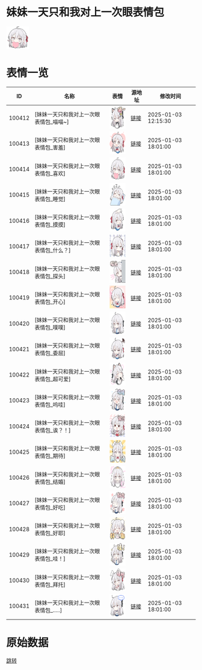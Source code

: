 # 妹妹一天只和我对上一次眼表情包

<img src="./cover.png" height="60" alt="cover" />

# 表情一览

|ID|名称|表情|源地址|修改时间|
|----|----|----|----|----|
|100412|[妹妹一天只和我对上一次眼表情包_喵喵~]|<img src="./pic/100412_%5B妹妹一天只和我对上一次眼表情包_喵喵~%5D.png" height="60" alt="喵喵~"/>|[链接](https://i0.hdslb.com/bfs/garb/f58c4030f6fca41f1f61107aace2b70761d2e907.png)|2025-01-03 12:15:30|
|100413|[妹妹一天只和我对上一次眼表情包_害羞]|<img src="./pic/100413_%5B妹妹一天只和我对上一次眼表情包_害羞%5D.png" height="60" alt="害羞"/>|[链接](https://i0.hdslb.com/bfs/garb/e07f75e196224f33c8990c4fb61bc0c54c6324dd.png)|2025-01-03 18:01:00|
|100414|[妹妹一天只和我对上一次眼表情包_喜欢]|<img src="./pic/100414_%5B妹妹一天只和我对上一次眼表情包_喜欢%5D.png" height="60" alt="喜欢"/>|[链接](https://i0.hdslb.com/bfs/garb/54ba054230a8458b1467002606d5c8e3d3791359.png)|2025-01-03 18:01:00|
|100415|[妹妹一天只和我对上一次眼表情包_睡觉]|<img src="./pic/100415_%5B妹妹一天只和我对上一次眼表情包_睡觉%5D.png" height="60" alt="睡觉"/>|[链接](https://i0.hdslb.com/bfs/garb/23d24d3e882f72b8adc7e525dac08938a46df82a.png)|2025-01-03 18:01:00|
|100416|[妹妹一天只和我对上一次眼表情包_摸摸]|<img src="./pic/100416_%5B妹妹一天只和我对上一次眼表情包_摸摸%5D.png" height="60" alt="摸摸"/>|[链接](https://i0.hdslb.com/bfs/garb/07bd56a9271a456475a5890ff578a5dbf7744327.png)|2025-01-03 18:01:00|
|100417|[妹妹一天只和我对上一次眼表情包_什么？]|<img src="./pic/100417_%5B妹妹一天只和我对上一次眼表情包_什么？%5D.png" height="60" alt="什么？"/>|[链接](https://i0.hdslb.com/bfs/garb/fc12d548156cddb3b4838b70b5a49150d3ac81df.png)|2025-01-03 18:01:00|
|100418|[妹妹一天只和我对上一次眼表情包_探头]|<img src="./pic/100418_%5B妹妹一天只和我对上一次眼表情包_探头%5D.png" height="60" alt="探头"/>|[链接](https://i0.hdslb.com/bfs/garb/d36b4e02eda870bbda1b87ef7fc58491e9b8cba5.png)|2025-01-03 18:01:00|
|100419|[妹妹一天只和我对上一次眼表情包_开心]|<img src="./pic/100419_%5B妹妹一天只和我对上一次眼表情包_开心%5D.png" height="60" alt="开心"/>|[链接](https://i0.hdslb.com/bfs/garb/c6883457d9bff2c05c554dcfc3aea56cc7023d8c.png)|2025-01-03 18:01:00|
|100420|[妹妹一天只和我对上一次眼表情包_噗噗]|<img src="./pic/100420_%5B妹妹一天只和我对上一次眼表情包_噗噗%5D.png" height="60" alt="噗噗"/>|[链接](https://i0.hdslb.com/bfs/garb/0841d6d03148ab95a089500553d03aba978babbb.png)|2025-01-03 18:01:00|
|100421|[妹妹一天只和我对上一次眼表情包_委屈]|<img src="./pic/100421_%5B妹妹一天只和我对上一次眼表情包_委屈%5D.png" height="60" alt="委屈"/>|[链接](https://i0.hdslb.com/bfs/garb/7b9f25d54c6e0f7508b53abee13b58d953e106b0.png)|2025-01-03 18:01:00|
|100422|[妹妹一天只和我对上一次眼表情包_超可爱]|<img src="./pic/100422_%5B妹妹一天只和我对上一次眼表情包_超可爱%5D.png" height="60" alt="超可爱"/>|[链接](https://i0.hdslb.com/bfs/garb/7e794934c646649498135060efec8fcc723cb7a7.png)|2025-01-03 18:01:00|
|100423|[妹妹一天只和我对上一次眼表情包_呜哇]|<img src="./pic/100423_%5B妹妹一天只和我对上一次眼表情包_呜哇%5D.png" height="60" alt="呜哇"/>|[链接](https://i0.hdslb.com/bfs/garb/ab8c4de9c5dec66802a2ac8631aff5facbdc9466.png)|2025-01-03 18:01:00|
|100424|[妹妹一天只和我对上一次眼表情包_诶？！]|<img src="./pic/100424_%5B妹妹一天只和我对上一次眼表情包_诶？！%5D.png" height="60" alt="诶？！"/>|[链接](https://i0.hdslb.com/bfs/garb/3f8feca2f01726d2ed1ffe3f245a3f2419a19c6c.png)|2025-01-03 18:01:00|
|100425|[妹妹一天只和我对上一次眼表情包_期待]|<img src="./pic/100425_%5B妹妹一天只和我对上一次眼表情包_期待%5D.png" height="60" alt="期待"/>|[链接](https://i0.hdslb.com/bfs/garb/953f11b16baf6207ca7bc3d0a879105bceb169d2.png)|2025-01-03 18:01:00|
|100426|[妹妹一天只和我对上一次眼表情包_结婚]|<img src="./pic/100426_%5B妹妹一天只和我对上一次眼表情包_结婚%5D.png" height="60" alt="结婚"/>|[链接](https://i0.hdslb.com/bfs/garb/c70ee81b286ccbaf68e7eef8462a3245a0dea867.png)|2025-01-03 18:01:00|
|100427|[妹妹一天只和我对上一次眼表情包_好吃]|<img src="./pic/100427_%5B妹妹一天只和我对上一次眼表情包_好吃%5D.png" height="60" alt="好吃"/>|[链接](https://i0.hdslb.com/bfs/garb/00faefa143981382c230311cd6a22f8f29ef9edc.png)|2025-01-03 18:01:00|
|100428|[妹妹一天只和我对上一次眼表情包_好耶]|<img src="./pic/100428_%5B妹妹一天只和我对上一次眼表情包_好耶%5D.png" height="60" alt="好耶"/>|[链接](https://i0.hdslb.com/bfs/garb/626ef39b553cd7dad98c4bcbe10bf4f57de330cc.png)|2025-01-03 18:01:00|
|100429|[妹妹一天只和我对上一次眼表情包_哇！]|<img src="./pic/100429_%5B妹妹一天只和我对上一次眼表情包_哇！%5D.png" height="60" alt="哇！"/>|[链接](https://i0.hdslb.com/bfs/garb/931b2c88bc4cfc84998dfe0d997e595a2e0d080f.png)|2025-01-03 18:01:00|
|100430|[妹妹一天只和我对上一次眼表情包_拜托]|<img src="./pic/100430_%5B妹妹一天只和我对上一次眼表情包_拜托%5D.png" height="60" alt="拜托"/>|[链接](https://i0.hdslb.com/bfs/garb/ca7f16082bf1805546c7c14e331254005c6f0705.png)|2025-01-03 18:01:00|
|100431|[妹妹一天只和我对上一次眼表情包_.....]|<img src="./pic/100431_%5B妹妹一天只和我对上一次眼表情包_.....%5D.png" height="60" alt="....."/>|[链接](https://i0.hdslb.com/bfs/garb/2a145363a1d836229fd9ce94ab0b36db349d76be.png)|2025-01-03 18:01:00|

# 原始数据

[跳转](./raw.json)

